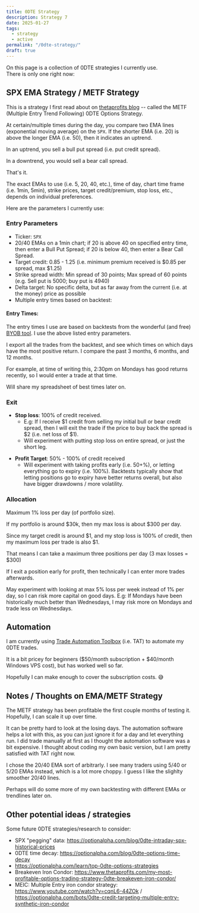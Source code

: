 ```yaml
---
title: 0DTE Strategy
description: Strategy 7
date: 2025-01-27
tags:
  - strategy
  - active
permalink: "/0dte-strategy/"
draft: true
---
```


On this page is a collection of 0DTE strategies I currently use.  
There is only one right now:

## SPX EMA Strategy / METF Strategy

This is a strategy I first read about on [thetaprofits blog](https://www.thetaprofits.com/how-to-trade-the-metf-0dte-options-strategy/) -- called the METF (Multiple Entry Trend Following) 0DTE Options Strategy.

At certain/multiple times during the day, you compare two EMA lines (exponential moving average) on the `SPX`.  If the shorter EMA (i.e. 20) is above the longer EMA (i.e. 50), then it indicates an uptrend.  

In an uptrend, you sell a bull put spread (i.e. put credit spread).

In a downtrend, you would sell a bear call spread.

That's it.

The exact EMAs to use (i.e. 5, 20, 40, etc.), time of day, chart time frame (i.e. 1min, 5min), strike prices, target credit/premium, stop loss, etc., depends on individual preferences.  

Here are the parameters I currently use:

### Entry Parameters

- Ticker: `SPX` 
- 20/40 EMAs on a 1min chart;  if 20 is above 40 on specified entry time, then enter a Bull Put Spread; if 20 is below 40, then enter a Bear Call Spread.
- Target credit: 0.85 - 1.25 (i.e. minimum premium received is $0.85 per spread, max $1.25)
- Strike spread width:  Min spread of 30 points; Max spread of 60 points (e.g. Sell put is 5000; buy put is 4940)
- Delta target:  No specific delta, but as far away from the current (i.e. at the money) price  as possible
- Multiple entry times based on backtest:

#### Entry Times:

The entry times I use are based on backtests from the wonderful (and free) [BYOB tool](https://tradeautomationtoolbox.com/byob-ticks/).  I use the above listed entry parameters.

I export all the trades from the backtest, and see which times on which days have the most positive return.  I compare the past 3 months, 6 months, and 12 months. 

For example, at time of writing this, 2:30pm on Mondays has good returns recently, so I would enter a trade at that time.

Will share my spreadsheet of best times later on.

### Exit

- **Stop loss**: 100% of credit received.  
  - E.g:  If I receive $1 credit from selling my initial bull or bear credit spread, then I will exit the trade if the price to buy back the spread is $2 (i.e. net loss of $1).
  - Will experiment with putting stop loss on entire spread, or just the short leg.

<p></p>

- **Profit Target**: 50% - 100% of credit received
  - Will experiment with taking profits early (i.e. 50+%), or letting everything go to expiry (i.e. 100%).  Backtests typically show that letting positions go to expiry have better returns overall, but also have bigger drawdowns / more volatility.

### Allocation

Maximum 1% loss per day (of portfolio size).  

If my portfolio is around $30k, then my max loss is about $300 per day.  

Since my target credit is around $1, and my stop loss is 100% of credit, then my maximum loss per trade is also $1.

That means I can take a maximum three positions per day (3 max losses = $300)

If I exit a position early for profit, then technically I can enter more trades afterwards.

May experiment with looking at max 5% loss per week instead of 1% per day, so I can risk more capital on good days.  E.g: If Mondays have been historically much better than Wednesdays, I may risk more on Mondays and trade less on Wednesdays.

## Automation

I am currently using [Trade Automation Toolbox](https://tradeautomationtoolbox.com/) (i.e. TAT) to automate my 0DTE trades.  

It is a bit pricey for beginners ($50/month subscription + $40/month Windows VPS cost), but has worked well so far.  

Hopefully I can make enough to cover the subscription costs. 😅


## Notes / Thoughts on EMA/METF Strategy

The METF strategy has been profitable the first couple months of testing it.  Hopefully, I can scale it up over time.  

It can be pretty hard to look at the losing days.  The automation software helps a lot with this, as you can just ignore it for a day and let everything run.  I did trade manually at first as I thought the automation software was a bit expensive.  I thought about coding my own basic version, but I am pretty satisfied with TAT right now.

I chose the 20/40 EMA sort of arbitrarly.  I see many traders using 5/40 or 5/20 EMAs instead, which is a lot more choppy.  I guess I like the slighlty smoother 20/40 lines.

Perhaps will do some more of my own backtesting with different EMAs or trendlines later on.

## Other potential ideas / strategies

Some future 0DTE strategies/research to consider:
- SPX "pegging" data: https://optionalpha.com/blog/0dte-intraday-spx-historical-prices
- 0DTE time decay: https://optionalpha.com/blog/0dte-options-time-decay
- https://optionalpha.com/learn/top-0dte-options-strategies
- Breakeven Iron Condor: https://www.thetaprofits.com/my-most-profitable-options-trading-strategy-0dte-breakeven-iron-condor/
- MEIC:  Multiple Entry iron condor strategy: https://www.youtube.com/watch?v=cqnL6-44ZOk / https://optionalpha.com/bots/0dte-credit-targeting-multiple-entry-synthetic-iron-condor